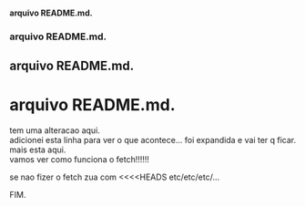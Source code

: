 <html>
<head>
<title>TITULO: README.md</title>
</head> 

<body>
<h4>arquivo README.md.</h4>
<h3>arquivo README.md.</h3>
<h2>arquivo README.md.</h2>
<h1>arquivo README.md.</h1>
tem uma alteracao aqui. <br />
adicionei esta linha para ver o que acontece... foi expandida e vai ter q ficar. <br />
mais esta aqui. <br />  
vamos ver como funciona o fetch!!!!!!   <br />

se nao fizer o fetch zua com <<<<HEADS etc/etc/etc/... <br />

FIM. <br />
</body>

</html>
